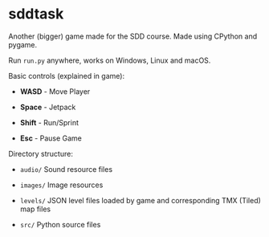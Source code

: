 # sddtask
Another (bigger) game made for the SDD course. Made using CPython and pygame.

Run `run.py` anywhere, works on Windows, Linux and macOS.

Basic controls (explained in game):

- **WASD** - Move Player

- **Space** - Jetpack

- **Shift** - Run/Sprint

- **Esc** - Pause Game

Directory structure:

- `audio/` 	Sound resource files

- `images/`	Image resources

- `levels/`	JSON level files loaded by game and corresponding TMX (Tiled) map files

- `src/` 	Python source files

